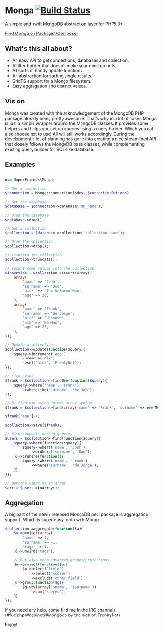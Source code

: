 # Monga [![Build Status](https://secure.travis-ci.org/FrenkyNet/Monga.png?branch=master)](https://travis-ci.org/FrenkyNet/Monga)

A simple and swift MongoDB abstraction layer for PHP5.3+

[Find Monga on Packagist/Composer](https://packagist.org/packages/monga/monga)

## What's this all about?

* An easy API to get connections, databases and collection.
* A filter builder that doesn't make your mind go nuts.
* All sorts of handy update functions.
* An abstraction for sorting single results.
* GridFS support for a Mongo filesystem.
* Easy aggregation and distinct values.

## Vision

Monga was created with the acknowledgement of the MongoDB PHP package already being pretty awesome. That's why in a lot of cases Monga is just a simple wrapper around the MongoDB classes.
It provides some helpers and helps you set up queries using a query builder. Which you cal also choose not to use! All will still works accordingly.
During the development a lot of planning has gone into creating a nice streamlined API that closely follows the MongoDB base classes, while complementing existing query builder for SQL-like database.

## Examples

```php

use SuperFriends\Monga;

// Get a connection
$connection = Monga::connection($dns, $connectionOptions);

// Get the database
$database = $connection->database('db_name');

// Drop the database
$database->drop();

// Get a collection
$collection = $database->collection('collection_name');

// Drop the collection
$collection->drop();

// Truncate the collection
$collection->truncate();

// Insert some values into the collection
$insertIds = $collection->insert(array(
	array(
		'name' => 'John',
		'surname' => 'Doe',
		'nick' => 'The Unknown Man',
		'age' => 20,
	),
	array(
		'name' => 'Frank',
		'surname' => 'de Jonge',
		'nick' => 'Unknown',
		'nik' => 'No Man',
		'age' => 23,
	),
));

// Update a collection
$collection->update(function($query){
	$query->increment('age')
		->remove('nik')
		->set('nick', 'FrenkyNet');
});

// Find Frank
$frank = $collection->findOne(function($query){
	$query->where('name', 'Frank')
		->whereLike('surname', '%e Jo%');
});

// Or find him using normal array syntax
$frank = $collection->find(array('name' => 'Frank', 'surname' => new MongoRegex('/e Jo/imxsu')));

$frank['age']++;

$collection->save($frank);

// Also supports nested queries
$users = $collection->find(function($query){
	$query->where(function($query){
		$query->where('name', 'Josh')
			->orWhere('surname', 'Doe');
	})->orWhere(function(){
		$query->where('name', 'Frank')
			->where('surname', 'de Jonge');
	});
});

// get the users as an array
$arr = $users->toArray();
```

## Aggregation

A big part of the newly released MongoDB pecl package is aggregation support. Which is super easy to do with Monga:

```php
$collection->aggregate(function($a){
	$a->project(array(
		'name' => 1,
		'surname' => -1,
		'tags' => 1,
	))->unwind('tags');

	// But also more advanced groups/projections
	$a->project(function($p){
		$p->select('field')
			->select('scores')
			->exclude('other_field');
	})->group(function($g){
		$g->by(array('$name', '$surname'))
			->sum('scores');
	});
});
```

If you need any help, come find me in the IRC channels (#fuelphp/#cabinet/#mongodb by the nick of: FrenkyNet)

Enjoy!
